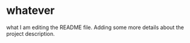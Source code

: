 # whatever
what
I am editing the README file. Adding some more details about the project description.

